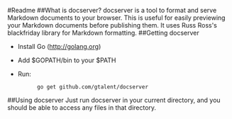 #Readme
##What is docserver?
docserver is a tool to format and serve Markdown documents to your browser. This is useful for easily previewing your Markdown documents before publishing them. It uses Russ Ross's blackfriday library for Markdown formatting.
##Getting docserver
* Install Go (http://golang.org)
* Add $GOPATH/bin to your $PATH
* Run:

			go get github.com/gtalent/docserver

##Using docserver
Just run docserver in your current directory, and you should be able to access any files in that directory.
